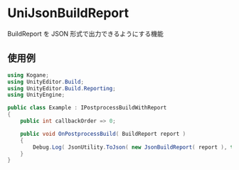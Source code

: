 # UniJsonBuildReport

BuildReport を JSON 形式で出力できるようにする機能

## 使用例

```cs
using Kogane;
using UnityEditor.Build;
using UnityEditor.Build.Reporting;
using UnityEngine;

public class Example : IPostprocessBuildWithReport
{
    public int callbackOrder => 0;

    public void OnPostprocessBuild( BuildReport report )
    {
        Debug.Log( JsonUtility.ToJson( new JsonBuildReport( report ), true ) );
    }
}
```
